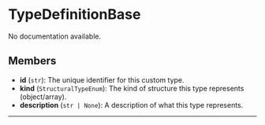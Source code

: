 # TypeDefinitionBase

No documentation available.

## Members
- **id** (`str`): The unique identifier for this custom type.
- **kind** (`StructuralTypeEnum`): The kind of structure this type represents (object/array).
- **description** (`str | None`): A description of what this type represents.

---
